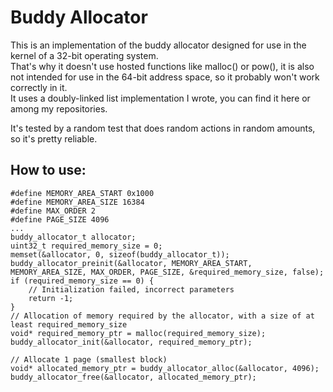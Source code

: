 # Buddy Allocator
This is an implementation of the buddy allocator designed for use in the kernel of a 32-bit operating system.  
That's why it doesn't use hosted functions like malloc() or pow(), it is also not intended for use in the 64-bit address space, so it probably won't work correctly in it.  
It uses a doubly-linked list implementation I wrote, you can find it here or among my repositories.  

It's tested by a random test that does random actions in random amounts, so it's pretty reliable.

## How to use:
```
#define MEMORY_AREA_START 0x1000
#define MEMORY_AREA_SIZE 16384
#define MAX_ORDER 2
#define PAGE_SIZE 4096
...
buddy_allocator_t allocator;
uint32_t required_memory_size = 0;
memset(&allocator, 0, sizeof(buddy_allocator_t));
buddy_allocator_preinit(&allocator, MEMORY_AREA_START, MEMORY_AREA_SIZE, MAX_ORDER, PAGE_SIZE, &required_memory_size, false);
if (required_memory_size == 0) {
    // Initialization failed, incorrect parameters
    return -1;
}
// Allocation of memory required by the allocator, with a size of at least required_memory_size
void* required_memory_ptr = malloc(required_memory_size);
buddy_allocator_init(&allocator, required_memory_ptr);

// Allocate 1 page (smallest block)
void* allocated_memory_ptr = buddy_allocator_alloc(&allocator, 4096);
buddy_allocator_free(&allocator, allocated_memory_ptr);
```